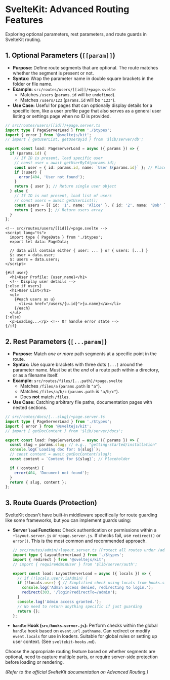 # SvelteKit: Advanced Routing Features

Exploring optional parameters, rest parameters, and route guards in SvelteKit routing.

## 1. Optional Parameters (`[[param]]`)

*   **Purpose:** Define route segments that are optional. The route matches whether the segment is present or not.
*   **Syntax:** Wrap the parameter name in double square brackets in the folder or file name.
*   **Example:** `src/routes/users/[[id]]/+page.svelte`
    *   Matches `/users` (`params.id` will be `undefined`).
    *   Matches `/users/123` (`params.id` will be `"123"`).
*   **Use Case:** Useful for pages that can optionally display details for a specific item, like a user profile page that also serves as a general user listing or settings page when no ID is provided.

```typescript
// src/routes/users/[[id]]/+page.server.ts
import type { PageServerLoad } from './$types';
import { error } from '@sveltejs/kit';
// import { getUserList, getUserById } from '$lib/server/db';

export const load: PageServerLoad = async ({ params }) => {
  if (params.id) {
    // If ID is present, load specific user
    // const user = await getUserById(params.id);
    const user = { id: params.id, name: `User ${params.id}` }; // Placeholder
    if (!user) {
      error(404, 'User not found');
    }
    return { user }; // Return single user object
  } else {
    // If ID is not present, load list of users
    // const users = await getUserList();
    const users = [{ id: '1', name: 'Alice' }, { id: '2', name: 'Bob' }]; // Placeholder
    return { users }; // Return users array
  }
};
```

```svelte
<!-- src/routes/users/[[id]]/+page.svelte -->
<script lang="ts">
  import type { PageData } from './$types';
  export let data: PageData;

  // data will contain either { user: ... } or { users: [...] }
  $: user = data.user;
  $: users = data.users;
</script>

{#if user}
  <h1>User Profile: {user.name}</h1>
  <!-- Display user details -->
{:else if users}
  <h1>User List</h1>
  <ul>
    {#each users as u}
      <li><a href="/users/{u.id}">{u.name}</a></li>
    {/each}
  </ul>
{:else}
  <p>Loading...</p> <!-- Or handle error state -->
{/if}
```

## 2. Rest Parameters (`[...param]`)

*   **Purpose:** Match *one or more* path segments at a specific point in the route.
*   **Syntax:** Use square brackets with three dots `[...]` around the parameter name. Must be at the *end* of a route path within a directory, or as a filename itself.
*   **Example:** `src/routes/files/[...path]/+page.svelte`
    *   Matches `/files/a` (`params.path` is `"a"`).
    *   Matches `/files/a/b/c` (`params.path` is `"a/b/c"`).
    *   Does **not** match `/files`.
*   **Use Case:** Catching arbitrary file paths, documentation pages with nested sections.

```typescript
// src/routes/docs/[...slug]/+page.server.ts
import type { PageServerLoad } from './$types';
import { error } from '@sveltejs/kit';
// import { getDocContent } from '$lib/server/docs';

export const load: PageServerLoad = async ({ params }) => {
  const slug = params.slug; // e.g., "getting-started/installation"
  console.log(`Loading doc for: ${slug}`);
  // const content = await getDocContent(slug);
  const content = `Content for ${slug}`; // Placeholder

  if (!content) {
    error(404, 'Document not found');
  }
  return { slug, content };
};
```

## 3. Route Guards (Protection)

SvelteKit doesn't have built-in middleware specifically for route guarding like some frameworks, but you can implement guards using:

*   **Server `load` Functions:** Check authentication or permissions within a `+layout.server.js` or `+page.server.js`. If checks fail, use `redirect()` or `error()`. This is the most common and recommended approach.

    ```typescript
    // src/routes/admin/+layout.server.ts (Protect all routes under /admin)
    import type { LayoutServerLoad } from './$types';
    import { redirect } from '@sveltejs/kit';
    // import { requireAdminUser } from '$lib/server/auth';

    export const load: LayoutServerLoad = async ({ locals }) => {
      // if (!locals.user?.isAdmin) {
      if (!locals.user) { // Simplified check using locals from hooks.server.js
        console.log('Admin access denied, redirecting to login.');
        redirect(303, '/login?redirectTo=/admin');
      }
      console.log('Admin access granted.');
      // No need to return anything specific if just guarding
      return {};
    };
    ```

*   **`handle` Hook (`src/hooks.server.js`):** Perform checks within the global `handle` hook based on `event.url.pathname`. Can redirect or modify `event.locals` for use in loaders. Suitable for global rules or setting up user context. (See `sveltekit-hooks.md`).

Choose the appropriate routing feature based on whether segments are optional, need to capture multiple parts, or require server-side protection before loading or rendering.

*(Refer to the official SvelteKit documentation on Advanced Routing.)*